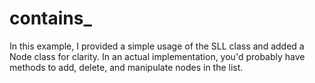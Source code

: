 # contains_


 In this example, I provided a simple usage of the SLL class and added a Node class for clarity. In an actual implementation, you'd probably have methods to add, delete, and manipulate nodes in the list.
